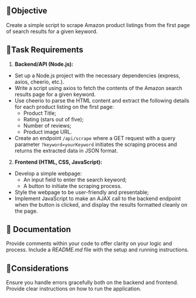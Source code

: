 ## 🎯Objective

Create a simple script to scrape Amazon product listings from the first page of search results for a given keyword.

## 📌Task Requirements

1. **Backend/API (Node.js):**

- Set up a Node.js project with the necessary dependencies (express, axios, cheerio, etc.).
- Write a script using axios to fetch the contents of the Amazon search results page for a given keyword.
- Use cheerio to parse the HTML content and extract the following details for each product listing on the first page:
  - Product Title;
  - Rating (stars out of five);
  - Number of reviews;
  - Product image URL.
- Create an endpoint `/api/scrape` where a GET request with a query parameter `?keyword=yourKeyword` initiates the scraping process and returns the extracted data in JSON format.

2. **Frontend (HTML, CSS, JavaScript):**

- Develop a simple webpage:
  - An input field to enter the search keyword;
  - A button to initiate the scraping process.
- Style the webpage to be user-friendly and presentable;
- Implement JavaScript to make an AJAX call to the backend endpoint when the button is clicked, and display the results formatted cleanly on the page.

## 📄 Documentation

Provide comments within your code to offer clarity on your logic and process.
Include a *README.md* file with the setup and running instructions.

## 🧐Considerations

Ensure you handle errors gracefully both on the backend and frontend.
Provide clear instructions on how to run the application.
